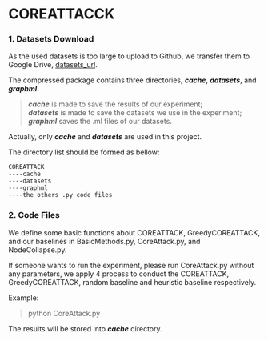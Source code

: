 # COREATTACCK

### 1. Datasets Download
As the used datasets is too large to upload to Github, we transfer them to Google Drive, 
[datasets_url](https://drive.google.com/file/d/19d0YDQ2bfUUFqTiXl0QzHywVgV4URiGG/view?usp=sharing).

The compressed package contains three directories, ***cache***, ***datasets***, and ***graphml***.
> ***cache*** is made to save the results of our experiment; <br />
> ***datasets*** is made to save the datasets we use in the experiment; <br />
> ***graphml*** saves the .ml files of our datasets. 

Actually, only ***cache*** and ***datasets*** are used in this project.

The directory list should be formed as bellow:

    COREATTACK
    ----cache
    ----datasets
    ----graphml
    ----the others .py code files

### 2. Code Files
We define some basic functions about COREATTACK, GreedyCOREATTACK, and our baselines
in BasicMethods.py, CoreAttack.py, and NodeCollapse.py.

If someone wants to run the experiment, please run CoreAttack.py without any parameters, we apply 4 process to
conduct the COREATTACK, GreedyCOREATTACK, random baseline and heuristic baseline respectively.

Example: 
> python CoreAttack.py

The results will be stored into ***cache*** directory.

